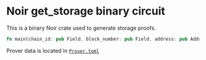 # Noir get_storage binary circuit

This is a binary Noir crate used to generate storage proofs.

```rust
fn main(chain_id: pub Field, block_number: pub Field, address: pub Address, storage_key: pub Bytes32) -> pub StorageWithinBlock<1>
```

Prover data is located in [`Prover.toml`](Prover.toml)

